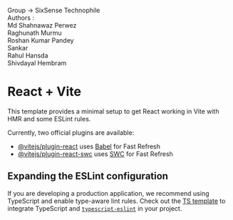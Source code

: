 Group ->   SixSense Technophile
<br>
Authors :<br>
 <t>Md Shahnawaz Perwez<br>
 <t>Raghunath Murmu<br>
 <t>Roshan Kumar Pandey<br>
 <t>Sankar <br>
 <t>Rahul Hansda<br>
 <t>Shivdayal Hembram<br>
# React + Vite

This template provides a minimal setup to get React working in Vite with HMR and some ESLint rules.

Currently, two official plugins are available:

- [@vitejs/plugin-react](https://github.com/vitejs/vite-plugin-react/blob/main/packages/plugin-react/README.md) uses [Babel](https://babeljs.io/) for Fast Refresh
- [@vitejs/plugin-react-swc](https://github.com/vitejs/vite-plugin-react-swc) uses [SWC](https://swc.rs/) for Fast Refresh

## Expanding the ESLint configuration

If you are developing a production application, we recommend using TypeScript and enable type-aware lint rules. Check out the [TS template](https://github.com/vitejs/vite/tree/main/packages/create-vite/template-react-ts) to integrate TypeScript and [`typescript-eslint`](https://typescript-eslint.io) in your project.
